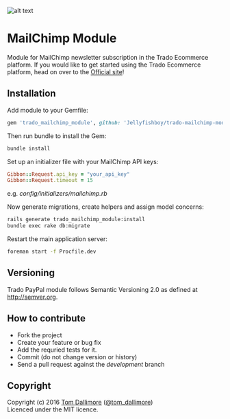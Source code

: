 ![alt text](http://cdn0.trado.io/trado-promo/assets/img/cropped.png "Trado")

# MailChimp Module
Module for MailChimp newsletter subscription in the Trado Ecommerce platform. If you would like to get started using the Trado Ecommerce platform, head on over to the [Official site](http://www.trado.io/?utm_source=github&utm_medium=website&utm_campaign=trado)!

## Installation

Add module to your Gemfile:

```ruby
gem 'trado_mailchimp_module', github: 'Jellyfishboy/trado-mailchimp-module', branch: 'master'
```

Then run bundle to install the Gem:

```sh
bundle install
```

Set up an initializer file with your MailChimp API keys:

```ruby
Gibbon::Request.api_key = "your_api_key"
Gibbon::Request.timeout = 15
```
e.g. *config/initializers/mailchimp.rb*

Now generate migrations, create helpers and assign model concerns:

```sh
rails generate trado_mailchimp_module:install
bundle exec rake db:migrate
```

Restart the main application server:

```sh
foreman start -f Procfile.dev
```

## Versioning

Trado PayPal module follows Semantic Versioning 2.0 as defined at
<http://semver.org>.

## How to contribute

* Fork the project
* Create your feature or bug fix
* Add the requried tests for it.
* Commit (do not change version or history)
* Send a pull request against the *development* branch

## Copyright
Copyright (c) 2016 [Tom Dallimore](http://www.tomdallimore.com/?utm_source=trado-mailchimp-module-github&utm_medium=website&utm_campaign=tomdallimore) ([@tom_dallimore](http://twitter.com/tom_dallimore))  
Licenced under the MIT licence.

